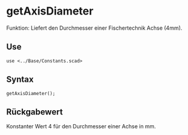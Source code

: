 # getAxisDiameter

Funktion: Liefert den Durchmesser einer Fischertechnik Achse (4mm).

## Use
```
use <../Base/Constants.scad>
```

## Syntax
```
getAxisDiameter();
```

## Rückgabewert
Konstanter Wert 4 für den Durchmesser einer Achse in mm.
